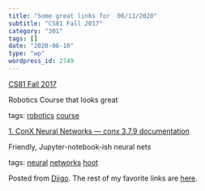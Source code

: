 ```yaml
---
title: "Some great links for  06/11/2020"
subtitle: "CS81 Fall 2017"
category: "301"
tags: []
date: "2020-06-10"
type: "wp"
wordpress_id: 2749
---
```

[CS81 Fall 2017](https://www.cs.swarthmore.edu/~meeden/cs81/f17/) 

Robotics Course that looks great

 tags: [robotics](https://www.diigo.com/user/pitosalas/robotics) [course](https://www.diigo.com/user/pitosalas/course)

 [1. ConX Neural Networks — conx 3.7.9 documentation](https://conx.readthedocs.io/en/latest/README.html) 

Friendly, Jupyter-notebook-ish neural nets

 tags: [neural](https://www.diigo.com/user/pitosalas/neural) [networks](https://www.diigo.com/user/pitosalas/networks) [hoot](https://www.diigo.com/user/pitosalas/hoot)

Posted from [Diigo](https://www.diigo.com). The rest of my favorite links are [here](https://www.diigo.com/user/pitosalas).
